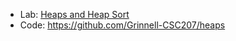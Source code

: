 * Lab: [Heaps and Heap Sort](../labs/heaps.html)
* Code: <https://github.com/Grinnell-CSC207/heaps>
